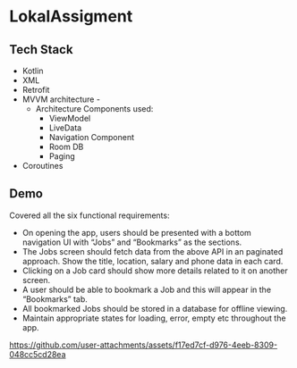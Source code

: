 # LokalAssigment

## Tech Stack
- Kotlin
- XML 
- Retrofit
- MVVM architecture -
  - Architecture Components used:
    - ViewModel
    - LiveData
    - Navigation Component
    - Room DB
    - Paging
- Coroutines
  
## Demo
Covered all the six functional requirements:
- On opening the app, users should be presented with a bottom navigation UI with “Jobs” and “Bookmarks” as the sections.
- The Jobs screen should fetch data from the above API in an paginated approach. Show the title, location, salary and phone data in each card.
- Clicking on a Job card should show more details related to it on another screen.
- A user should be able to bookmark a Job and this will appear in the “Bookmarks” tab.
- All bookmarked Jobs should be stored in a database for offline viewing.
- Maintain appropriate states for loading, error, empty etc throughout the app.

https://github.com/user-attachments/assets/f17ed7cf-d976-4eeb-8309-048cc5cd28ea

